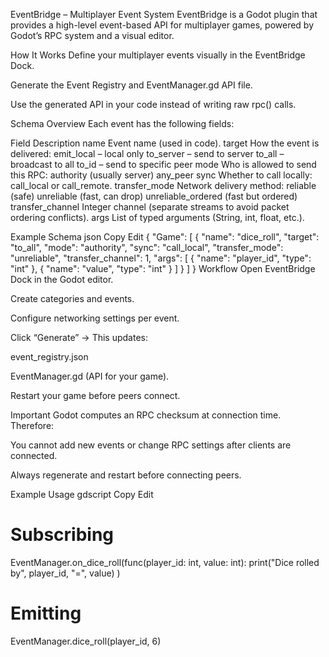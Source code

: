 EventBridge – Multiplayer Event System
EventBridge is a Godot plugin that provides a high-level event-based API for multiplayer games, powered by Godot’s RPC system and a visual editor.

How It Works
Define your multiplayer events visually in the EventBridge Dock.

Generate the Event Registry and EventManager.gd API file.

Use the generated API in your code instead of writing raw rpc() calls.

Schema Overview
Each event has the following fields:

Field	Description
name	Event name (used in code).
target	How the event is delivered:
emit_local – local only
to_server – send to server
to_all – broadcast to all
to_id – send to specific peer
mode	Who is allowed to send this RPC:
authority (usually server)
any_peer
sync	Whether to call locally:
call_local or call_remote.
transfer_mode	Network delivery method:
reliable (safe)
unreliable (fast, can drop)
unreliable_ordered (fast but ordered)
transfer_channel	Integer channel (separate streams to avoid packet ordering conflicts).
args	List of typed arguments (String, int, float, etc.).

Example Schema
json
Copy
Edit
{
  "Game": [
    {
      "name": "dice_roll",
      "target": "to_all",
      "mode": "authority",
      "sync": "call_local",
      "transfer_mode": "unreliable",
      "transfer_channel": 1,
      "args": [
        { "name": "player_id", "type": "int" },
        { "name": "value", "type": "int" }
      ]
    }
  ]
}
Workflow
Open EventBridge Dock in the Godot editor.

Create categories and events.

Configure networking settings per event.

Click “Generate” → This updates:

event_registry.json

EventManager.gd (API for your game).

Restart your game before peers connect.

Important
Godot computes an RPC checksum at connection time.
Therefore:

You cannot add new events or change RPC settings after clients are connected.

Always regenerate and restart before connecting peers.

Example Usage
gdscript
Copy
Edit
# Subscribing
EventManager.on_dice_roll(func(player_id: int, value: int):
    print("Dice rolled by", player_id, "=", value)
)

# Emitting
EventManager.dice_roll(player_id, 6)
